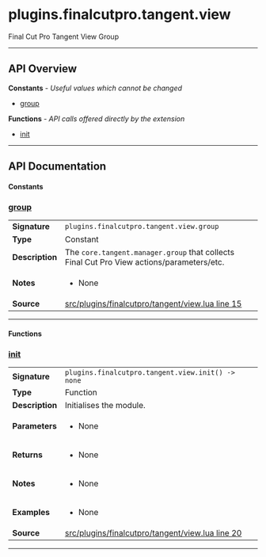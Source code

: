 # plugins.finalcutpro.tangent.view

Final Cut Pro Tangent View Group

---

## API Overview
**Constants** - _Useful values which cannot be changed_
 * [group](#group)

**Functions** - _API calls offered directly by the extension_
 * [init](#init)


---

## API Documentation

#### Constants


### [group](#group)

|                                             |                                                                                     |
| --------------------------------------------|-------------------------------------------------------------------------------------|
| **Signature**                               | `plugins.finalcutpro.tangent.view.group`                                                                    |
| **Type**                                    | Constant                                                                     |
| **Description**                             | The `core.tangent.manager.group` that collects Final Cut Pro View actions/parameters/etc.                                                                     |
| **Notes**                                   | <ul><li>None</li></ul> |
| **Source**                                  | [src/plugins/finalcutpro/tangent/view.lua line 15](https://github.com/CommandPost/CommandPost/blob/develop/src/plugins/finalcutpro/tangent/view.lua#L15) |

---

#### Functions


### [init](#init)

|                                             |                                                                                     |
| --------------------------------------------|-------------------------------------------------------------------------------------|
| **Signature**                               | `plugins.finalcutpro.tangent.view.init() -> none`                                                                    |
| **Type**                                    | Function                                                                     |
| **Description**                             | Initialises the module.                                                                     |
| **Parameters**                              | <ul><li>None</li></ul> |
| **Returns**                                 | <ul><li>None</li></ul>          |
| **Notes**                                   | <ul><li>None</li></ul> |
| **Examples**                                | <ul><li>None</li></ul> |
| **Source**                                  | [src/plugins/finalcutpro/tangent/view.lua line 20](https://github.com/CommandPost/CommandPost/blob/develop/src/plugins/finalcutpro/tangent/view.lua#L20) |

---


